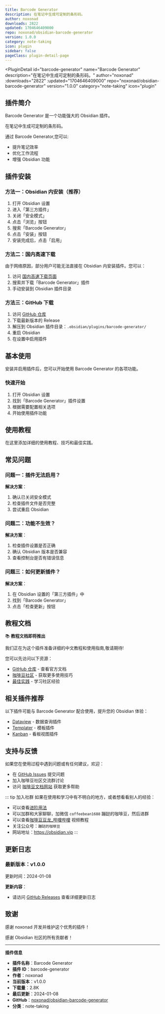 ```yaml
---
title: Barcode Generator
description: 在笔记中生成可定制的条形码。
author: noxonad
downloads: 2822
updated: 1704646409000
repo: noxonad/obsidian-barcode-generator
version: 1.0.0
category: note-taking
icon: plugin
sidebar: false
pageClass: plugin-detail-page
---
```


<PluginDetail
  id="barcode-generator"
  name="Barcode Generator"
  description="在笔记中生成可定制的条形码。"
  author="noxonad"
  :downloads="2822"
  :updated="1704646409000"
  repo="noxonad/obsidian-barcode-generator"
  version="1.0.0"
  category="note-taking"
  icon="plugin"
>

<!-- AUTO_GENERATED_START -->
## 插件简介

Barcode Generator 是一个功能强大的 Obsidian 插件。

在笔记中生成可定制的条形码。

通过 Barcode Generator,您可以:

- 提升笔记效率
- 优化工作流程
- 增强 Obsidian 功能

<!-- AUTO_GENERATED_END -->

<!-- AUTO_GENERATED_START -->
## 插件安装

### 方法一：Obsidian 内安装（推荐）

1. 打开 Obsidian 设置
2. 进入「第三方插件」
3. 关闭「安全模式」
4. 点击「浏览」按钮
5. 搜索「Barcode Generator」
6. 点击「安装」按钮
7. 安装完成后，点击「启用」

### 方法二：国内高速下载

由于网络原因，部分用户可能无法直接在 Obsidian 内安装插件。您可以：

1. 访问 [国内高速下载页面](/zh/documentation/obsidian-plugins-download.html)
2. 搜索并下载「Barcode Generator」插件
3. 手动安装到 Obsidian 插件目录

### 方法三：GitHub 下载

1. 访问 [GitHub 仓库](https://github.com/noxonad/obsidian-barcode-generator)
2. 下载最新版本的 Release
3. 解压到 Obsidian 插件目录：`.obsidian/plugins/barcode-generator/`
4. 重启 Obsidian
5. 在设置中启用插件

## 基本使用

安装并启用插件后，您可以开始使用 Barcode Generator 的各项功能。

### 快速开始

1. 打开 Obsidian 设置
2. 找到「Barcode Generator」插件设置
3. 根据需要配置相关选项
4. 开始使用插件功能

<!-- AUTO_GENERATED_END -->

<!-- CUSTOM_CONTENT_START:tutorial -->
## 使用教程

在这里添加详细的使用教程、技巧和最佳实践。

<!-- CUSTOM_CONTENT_END:tutorial -->

<!-- SHARED_CONTENT_START -->
## 常见问题

### 问题一：插件无法启用？

**解决方案**：
1. 确认已关闭安全模式
2. 检查插件文件是否完整
3. 尝试重启 Obsidian

### 问题二：功能不生效？

**解决方案**：
1. 检查插件设置是否正确
2. 确认 Obsidian 版本是否兼容
3. 查看控制台是否有错误信息

### 问题三：如何更新插件？

**解决方案**：
1. 在 Obsidian 设置的「第三方插件」中
2. 找到「Barcode Generator」
3. 点击「检查更新」按钮

## 教程文档

📚 **教程文档即将推出**

我们正在为这个插件准备详细的中文教程和使用指南,敬请期待!

您可以先访问以下资源：
- [GitHub 仓库](https://github.com/noxonad/obsidian-barcode-generator) - 查看官方文档
- [咖啡豆社区](/zh/bases/) - 获取更多使用技巧
- [最佳实践](/zh/best-practices/) - 学习社区经验

## 相关插件推荐

以下插件可能与 Barcode Generator 配合使用，提升您的 Obsidian 体验：

- [Dataview](/zh/plugins/dataview.html) - 数据查询插件
- [Templater](/zh/plugins/templater-obsidian.html) - 模板插件
- [Kanban](/zh/plugins/obsidian-kanban.html) - 看板视图插件

## 支持与反馈

如果您在使用过程中遇到问题或有任何建议，欢迎：

- 在 [GitHub Issues](https://github.com/noxonad/obsidian-barcode-generator/issues) 提交问题
- 加入咖啡豆社区交流群讨论
- 访问 [咖啡豆文档网站](https://obsidian.vip) 获取更多帮助

::: tip 加入社群
如果在使用和学习中有不明白的地方，或者想看看别人的经验：
- 可以查看[进阶用法](/zh/advanced)
- 可以加群和大家聊聊，加微信 `coffeebean1688` 蹦跶的咖啡豆，然后进群
- 可以查看[咖啡豆豆龙_哔哩哔哩](https://space.bilibili.com/618777356) 视频教程
- 关注公众号：`蹦跶的咖啡豆`
- 网站地址：https://obsidian.vip
:::
<!-- SHARED_CONTENT_END -->

<!-- AUTO_GENERATED_START -->
## 更新日志

### 最新版本：v1.0.0

更新时间：2024-01-08

**更新内容**：
- 请访问 [GitHub Releases](https://github.com/noxonad/obsidian-barcode-generator/releases) 查看详细更新日志

## 致谢

感谢 noxonad 开发并维护这个优秀的插件！

感谢 Obsidian 社区的所有贡献者！

---

**插件信息**
- **插件名称**：Barcode Generator
- **插件 ID**：barcode-generator
- **作者**：noxonad
- **当前版本**：v1.0.0
- **下载量**：2.8K
- **最后更新**：2024-01-08
- **GitHub**：[noxonad/obsidian-barcode-generator](https://github.com/noxonad/obsidian-barcode-generator)
- **分类**：note-taking
<!-- AUTO_GENERATED_END -->

</PluginDetail>

